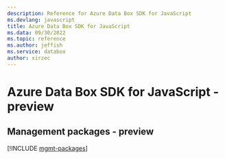 ```yaml
---
description: Reference for Azure Data Box SDK for JavaScript
ms.devlang: javascript
title: Azure Data Box SDK for JavaScript
ms.data: 09/30/2022
ms.topic: reference
ms.author: jeffish
ms.service: databox
author: xirzec
---
```

# Azure Data Box SDK for JavaScript - preview

## Management packages - preview
[!INCLUDE [mgmt-packages](data-box-mgmt-index.md)]
